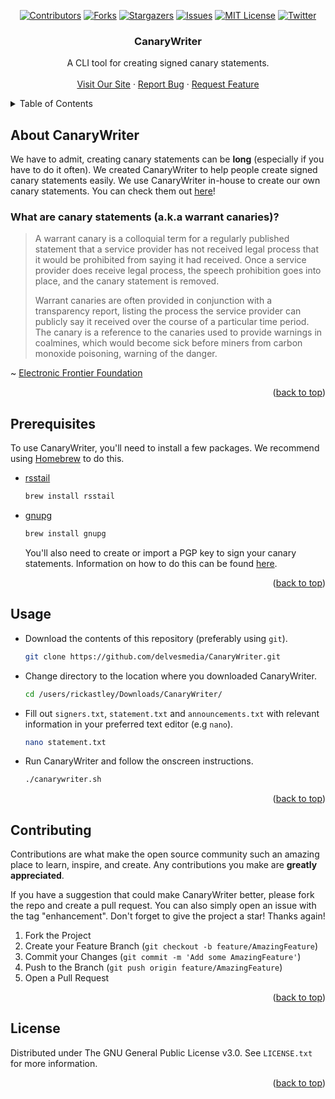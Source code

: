 <div id="top"></div>


<!-- PROJECT SHIELDS -->
<div align="center">
  
[![Contributors][contributors-shield]][contributors-url]
[![Forks][forks-shield]][forks-url]
[![Stargazers][stars-shield]][stars-url]
[![Issues][issues-shield]][issues-url]
[![MIT License][license-shield]][license-url]
[![Twitter][twitter-shield]][twitter-url]

</div>



<!-- PROJECT HEADER -->
  <h3 align="center">CanaryWriter</h3>

  <p align="center">
    A CLI tool for creating signed canary statements.
    <br />
    <br />
    <a href="https://delvesmediagroup.com/">Visit Our Site</a>
    ·
    <a href="https://github.com/delvesmedia/CanaryWriter/issues">Report Bug</a>
    ·
    <a href="https://github.com/delvesmedia/CanaryWriter/issues">Request Feature</a>
  </p>
</div>



<!-- TABLE OF CONTENTS -->
<details>
  <summary>Table of Contents</summary>
  <ol>
    <li><a href="#about-canarywriter">About CanaryWriter</a></li>
    <li><a href="#prerequisites">Prerequisites</a></li>
    <li><a href="#usage">Usage</a></li>
    <li><a href="#contributing">Contributing</a></li>
    <li><a href="#license">License</a></li>
  </ol>
</details>



<!-- ABOUT CANARYWRITER -->
## About CanaryWriter

We have to admit, creating canary statements can be **long** (especially if you have to do it often). We created CanaryWriter to help people create signed canary statements easily. We use CanaryWriter in-house to create our own canary statements. You can check them out [here](https://delvesmediagroup.com/canaries)!


### What are canary statements (a.k.a warrant canaries)?

> A warrant canary is a colloquial term for a regularly published statement that a service provider has not received legal process that it would be prohibited from saying it had received. Once a service provider does receive legal process, the speech prohibition goes into place, and the canary statement is removed.
>
> Warrant canaries are often provided in conjunction with a transparency report, listing the process the service provider can publicly say it received over the course of a particular time period. The canary is a reference to the canaries used to provide warnings in coalmines, which would become sick before miners from carbon monoxide poisoning, warning of the danger.

~ [Electronic Frontier Foundation](https://www.eff.org/deeplinks/2014/04/warrant-canary-faq)

<p align="right">(<a href="#top">back to top</a>)</p>



<!-- PREREQUISITES -->
## Prerequisites

To use CanaryWriter, you'll need to install a few packages. We recommend using [Homebrew] to do this.
* [rsstail]
  ```sh
  brew install rsstail
  ```
  
* [gnupg]
  ```sh
  brew install gnupg
  ```
  You'll also need to create or import a PGP key to sign your canary statements. Information on how to do this can be found [here](https://help.ubuntu.com/community/GnuPrivacyGuardHowto#Generating_an_OpenPGP_Key).
  
<p align="right">(<a href="#top">back to top</a>)</p>
  
  
  
<!-- USAGE -->
## Usage

* Download the contents of this repository (preferably using `git`).
  ```sh
  git clone https://github.com/delvesmedia/CanaryWriter.git
  ```
  
* Change directory to the location where you downloaded CanaryWriter.
  ```sh
  cd /users/rickastley/Downloads/CanaryWriter/
  ```
  
* Fill out `signers.txt`, `statement.txt` and `announcements.txt` with relevant information in your preferred text editor (e.g `nano`).
  ```sh
  nano statement.txt
  ```
  
* Run CanaryWriter and follow the onscreen instructions.
  ```sh
  ./canarywriter.sh
  ```

<p align="right">(<a href="#top">back to top</a>)</p>



<!-- CONTRIBUTING -->
## Contributing

Contributions are what make the open source community such an amazing place to learn, inspire, and create. Any contributions you make are **greatly appreciated**.

If you have a suggestion that could make CanaryWriter better, please fork the repo and create a pull request. You can also simply open an issue with the tag "enhancement".
Don't forget to give the project a star! Thanks again!

1. Fork the Project
2. Create your Feature Branch (`git checkout -b feature/AmazingFeature`)
3. Commit your Changes (`git commit -m 'Add some AmazingFeature'`)
4. Push to the Branch (`git push origin feature/AmazingFeature`)
5. Open a Pull Request

<p align="right">(<a href="#top">back to top</a>)</p>



<!-- LICENSE -->
## License

Distributed under The GNU General Public License v3.0. See `LICENSE.txt` for more information.

<p align="right">(<a href="#top">back to top</a>)</p>



<!-- MARKDOWN LINKS & IMAGES -->
[contributors-shield]: https://img.shields.io/github/contributors/delvesmedia/CanaryWriter.svg?style=for-the-badge
[contributors-url]: https://github.com/delvesmedia/CanaryWriter/graphs/contributors
[forks-shield]: https://img.shields.io/github/forks/delvesmedia/CanaryWriter.svg?style=for-the-badge
[forks-url]: https://github.com/delvesmedia/CanaryWriter/network/members
[stars-shield]: https://img.shields.io/github/stars/delvesmedia/CanaryWriter.svg?style=for-the-badge
[stars-url]: https://github.com/delvesmedia/CanaryWriter/stargazers
[issues-shield]: https://img.shields.io/github/issues/delvesmedia/CanaryWriter.svg?style=for-the-badge
[issues-url]: https://github.com/delvesmedia/CanaryWriter/issues
[license-shield]: https://img.shields.io/github/license/delvesmedia/CanaryWriter.svg?style=for-the-badge
[license-url]: https://github.com/delvesmedia/CanaryWriter/blob/master/LICENSE.txt
[twitter-shield]: https://img.shields.io/twitter/follow/DELVESmedia?color=CEFF00&style=for-the-badge
[twitter-url]: https://twitter.com/DELVESmedia
[Homebrew]: https://brew.sh/
[rsstail]: https://www.vanheusden.com/rsstail
[gnupg]: https://gnupg.org/
